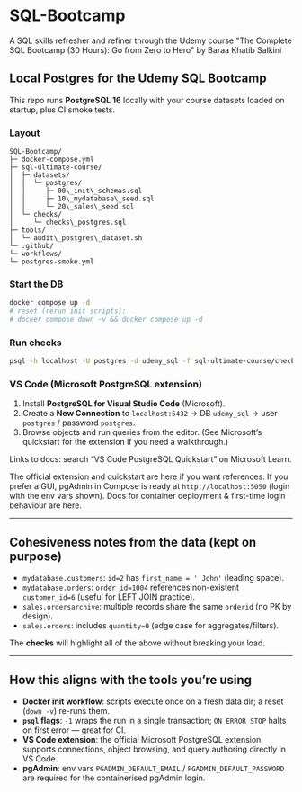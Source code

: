 # SQL-Bootcamp

A SQL skills refresher and refiner through the Udemy course "The Complete SQL Bootcamp (30 Hours): Go from Zero to Hero" by Baraa Khatib Salkini

## Local Postgres for the Udemy SQL Bootcamp

This repo runs **PostgreSQL 16** locally with your course datasets loaded on startup, plus CI smoke tests.

### Layout

```plaintext
SQL-Bootcamp/
├─ docker-compose.yml
├─ sql-ultimate-course/
│  ├─ datasets/
│  │  └─ postgres/
│  │     ├─ 00\_init\_schemas.sql
│  │     ├─ 10\_mydatabase\_seed.sql
│  │     └─ 20\_sales\_seed.sql
│  └─ checks/
│     └─ checks\_postgres.sql
├─ tools/
│  └─ audit\_postgres\_dataset.sh
└─ .github/
└─ workflows/
└─ postgres-smoke.yml
````

### Start the DB

```bash
docker compose up -d
# reset (rerun init scripts):
# docker compose down -v && docker compose up -d
````

### Run checks

```bash
psql -h localhost -U postgres -d udemy_sql -f sql-ultimate-course/checks/checks_postgres.sql
```

### VS Code (Microsoft PostgreSQL extension)

1. Install **PostgreSQL for Visual Studio Code** (Microsoft).
2. Create a **New Connection** to `localhost:5432` → DB `udemy_sql` → user `postgres` / password `postgres`.
3. Browse objects and run queries from the editor.
   (See Microsoft’s quickstart for the extension if you need a walkthrough.)

Links to docs: search “VS Code PostgreSQL Quickstart” on Microsoft Learn.

The official extension and quickstart are here if you want references.
If you prefer a GUI, pgAdmin in Compose is ready at `http://localhost:5050` (login with the env vars shown). Docs for container deployment & first-time login behaviour are here.

---

## Cohesiveness notes from the data (kept on purpose)

- `mydatabase.customers`: `id=2` has `first_name = ' John'` (leading space).  
- `mydatabase.orders`: `order_id=1004` references non-existent `customer_id=6` (useful for LEFT JOIN practice).  
- `sales.ordersarchive`: multiple records share the same `orderid` (no PK by design).  
- `sales.orders`: includes `quantity=0` (edge case for aggregates/filters).

The **checks** will highlight all of the above without breaking your load.

---

## How this aligns with the tools you’re using

- **Docker init workflow**: scripts execute once on a fresh data dir; a reset (`down -v`) re-runs them.
- **`psql` flags**: `-1` wraps the run in a single transaction; `ON_ERROR_STOP` halts on first error — great for CI.
- **VS Code extension**: the official Microsoft PostgreSQL extension supports connections, object browsing, and query authoring directly in VS Code.
- **pgAdmin**: env vars `PGADMIN_DEFAULT_EMAIL` / `PGADMIN_DEFAULT_PASSWORD` are required for the containerised pgAdmin login.
